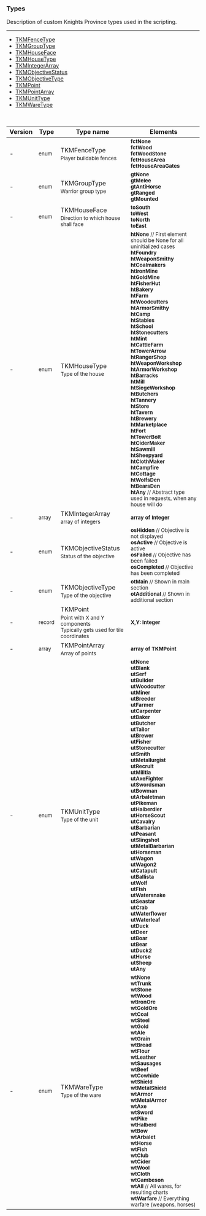 ### Types

Description of custom Knights Province types used in the scripting.

***

* <a href="#TKMFenceType">TKMFenceType</a>
* <a href="#TKMGroupType">TKMGroupType</a>
* <a href="#TKMHouseFace">TKMHouseFace</a>
* <a href="#TKMHouseType">TKMHouseType</a>
* <a href="#TKMIntegerArray">TKMIntegerArray</a>
* <a href="#TKMObjectiveStatus">TKMObjectiveStatus</a>
* <a href="#TKMObjectiveType">TKMObjectiveType</a>
* <a href="#TKMPoint">TKMPoint</a>
* <a href="#TKMPointArray">TKMPointArray</a>
* <a href="#TKMUnitType">TKMUnitType</a>
* <a href="#TKMWareType">TKMWareType</a>
<br />

| Version | Type | Type name | Elements |
| ------- | ------- | ------------------------------------ | -------------- |
| - | <sub>enum</sub> | <a id="TKMFenceType">TKMFenceType</a><sub><br/>Player buildable fences</sub> |<sub>**fctNone**</sub><br/><sub>**fctWood**</sub><br/><sub>**fctWoodStone**</sub><br/><sub>**fctHouseArea**</sub><br/><sub>**fctHouseAreaGates**</sub>
| - | <sub>enum</sub> | <a id="TKMGroupType">TKMGroupType</a><sub><br/>Warrior group type</sub> |<sub>**gtNone**</sub><br/><sub>**gtMelee**</sub><br/><sub>**gtAntiHorse**</sub><br/><sub>**gtRanged**</sub><br/><sub>**gtMounted**</sub>
| - | <sub>enum</sub> | <a id="TKMHouseFace">TKMHouseFace</a><sub><br/>Direction to which house shall face</sub> |<sub>**toSouth**</sub><br/><sub>**toWest**</sub><br/><sub>**toNorth**</sub><br/><sub>**toEast**</sub>
| - | <sub>enum</sub> | <a id="TKMHouseType">TKMHouseType</a><sub><br/>Type of the house</sub> |<sub>**htNone** // First element should be None for all uninitialized cases</sub><br/><sub>**htFoundry**</sub><br/><sub>**htWeaponSmithy**</sub><br/><sub>**htCoalmakers**</sub><br/><sub>**htIronMine**</sub><br/><sub>**htGoldMine**</sub><br/><sub>**htFisherHut**</sub><br/><sub>**htBakery**</sub><br/><sub>**htFarm**</sub><br/><sub>**htWoodcutters**</sub><br/><sub>**htArmorSmithy**</sub><br/><sub>**htCamp**</sub><br/><sub>**htStables**</sub><br/><sub>**htSchool**</sub><br/><sub>**htStonecutters**</sub><br/><sub>**htMint**</sub><br/><sub>**htCattleFarm**</sub><br/><sub>**htTowerArrow**</sub><br/><sub>**htRangerShop**</sub><br/><sub>**htWeaponWorkshop**</sub><br/><sub>**htArmorWorkshop**</sub><br/><sub>**htBarracks**</sub><br/><sub>**htMill**</sub><br/><sub>**htSiegeWorkshop**</sub><br/><sub>**htButchers**</sub><br/><sub>**htTannery**</sub><br/><sub>**htStore**</sub><br/><sub>**htTavern**</sub><br/><sub>**htBrewery**</sub><br/><sub>**htMarketplace**</sub><br/><sub>**htFort**</sub><br/><sub>**htTowerBolt**</sub><br/><sub>**htCiderMaker**</sub><br/><sub>**htSawmill**</sub><br/><sub>**htSheepyard**</sub><br/><sub>**htClothMaker**</sub><br/><sub>**htCampfire**</sub><br/><sub>**htCottage**</sub><br/><sub>**htWolfsDen**</sub><br/><sub>**htBearsDen**</sub><br/><sub>**htAny** // Abstract type used in requests, when any house will do</sub>
| - | <sub>array</sub> | <a id="TKMIntegerArray">TKMIntegerArray</a><sub><br/>array of integers</sub> |<sub>**array of Integer**</sub>
| - | <sub>enum</sub> | <a id="TKMObjectiveStatus">TKMObjectiveStatus</a><sub><br/>Status of the objective</sub> |<sub>**osHidden** // Objective is not displayed</sub><br/><sub>**osActive** // Objective is active</sub><br/><sub>**osFailed** // Objective has been failed</sub><br/><sub>**osCompleted** // Objective has been completed</sub>
| - | <sub>enum</sub> | <a id="TKMObjectiveType">TKMObjectiveType</a><sub><br/>Type of the objective</sub> |<sub>**otMain** // Shown in main section</sub><br/><sub>**otAdditional** // Shown in additional section</sub>
| - | <sub>record</sub> | <a id="TKMPoint">TKMPoint</a><sub><br/>Point with X and Y components<br/>Typically gets used for tile coordinates</sub> |<sub>**X,Y: Integer**</sub>
| - | <sub>array</sub> | <a id="TKMPointArray">TKMPointArray</a><sub><br/>Array of points</sub> |<sub>**array of TKMPoint**</sub>
| - | <sub>enum</sub> | <a id="TKMUnitType">TKMUnitType</a><sub><br/>Type of the unit</sub> |<sub>**utNone**</sub><br/><sub>**utBlank**</sub><br/><sub>**utSerf**</sub><br/><sub>**utBuilder**</sub><br/><sub>**utWoodcutter**</sub><br/><sub>**utMiner**</sub><br/><sub>**utBreeder**</sub><br/><sub>**utFarmer**</sub><br/><sub>**utCarpenter**</sub><br/><sub>**utBaker**</sub><br/><sub>**utButcher**</sub><br/><sub>**utTailor**</sub><br/><sub>**utBrewer**</sub><br/><sub>**utFisher**</sub><br/><sub>**utStonecutter**</sub><br/><sub>**utSmith**</sub><br/><sub>**utMetallurgist**</sub><br/><sub>**utRecruit**</sub><br/><sub>**utMilitia**</sub><br/><sub>**utAxeFighter**</sub><br/><sub>**utSwordsman**</sub><br/><sub>**utBowman**</sub><br/><sub>**utArbaletman**</sub><br/><sub>**utPikeman**</sub><br/><sub>**utHalberdier**</sub><br/><sub>**utHorseScout**</sub><br/><sub>**utCavalry**</sub><br/><sub>**utBarbarian**</sub><br/><sub>**utPeasant**</sub><br/><sub>**utSlingshot**</sub><br/><sub>**utMetalBarbarian**</sub><br/><sub>**utHorseman**</sub><br/><sub>**utWagon**</sub><br/><sub>**utWagon2**</sub><br/><sub>**utCatapult**</sub><br/><sub>**utBallista**</sub><br/><sub>**utWolf**</sub><br/><sub>**utFish**</sub><br/><sub>**utWatersnake**</sub><br/><sub>**utSeastar**</sub><br/><sub>**utCrab**</sub><br/><sub>**utWaterflower**</sub><br/><sub>**utWaterleaf**</sub><br/><sub>**utDuck**</sub><br/><sub>**utDeer**</sub><br/><sub>**utBoar**</sub><br/><sub>**utBear**</sub><br/><sub>**utDuck2**</sub><br/><sub>**utHorse**</sub><br/><sub>**utSheep**</sub><br/><sub>**utAny**</sub>
| - | <sub>enum</sub> | <a id="TKMWareType">TKMWareType</a><sub><br/>Type of the ware</sub> |<sub>**wtNone**</sub><br/><sub>**wtTrunk**</sub><br/><sub>**wtStone**</sub><br/><sub>**wtWood**</sub><br/><sub>**wtIronOre**</sub><br/><sub>**wtGoldOre**</sub><br/><sub>**wtCoal**</sub><br/><sub>**wtSteel**</sub><br/><sub>**wtGold**</sub><br/><sub>**wtAle**</sub><br/><sub>**wtGrain**</sub><br/><sub>**wtBread**</sub><br/><sub>**wtFlour**</sub><br/><sub>**wtLeather**</sub><br/><sub>**wtSausages**</sub><br/><sub>**wtBeef**</sub><br/><sub>**wtCowhide**</sub><br/><sub>**wtShield**</sub><br/><sub>**wtMetalShield**</sub><br/><sub>**wtArmor**</sub><br/><sub>**wtMetalArmor**</sub><br/><sub>**wtAxe**</sub><br/><sub>**wtSword**</sub><br/><sub>**wtPike**</sub><br/><sub>**wtHalberd**</sub><br/><sub>**wtBow**</sub><br/><sub>**wtArbalet**</sub><br/><sub>**wtHorse**</sub><br/><sub>**wtFish**</sub><br/><sub>**wtClub**</sub><br/><sub>**wtCider**</sub><br/><sub>**wtWool**</sub><br/><sub>**wtCloth**</sub><br/><sub>**wtGambeson**</sub><br/><sub>**wtAll** // All wares, for resulting charts</sub><br/><sub>**wtWarfare** // Everything warfare (weapons, horses)</sub>
